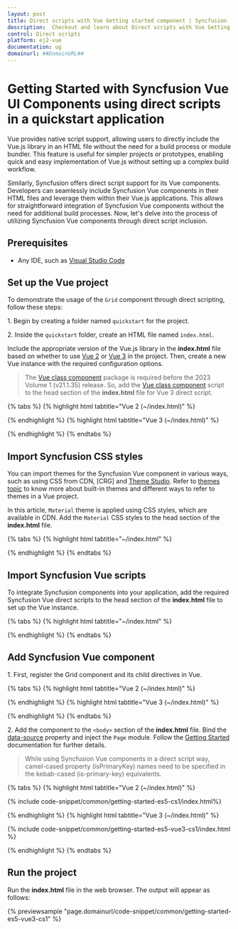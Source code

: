 ```yaml
---
layout: post
title: Direct scripts with Vue Getting started component | Syncfusion
description:  Checkout and learn about Direct scripts with Vue Getting started component of Syncfusion Essential JS 2 and more details.
control: Direct scripts 
platform: ej2-vue
documentation: ug
domainurl: ##DomainURL##
---
```


<!-- markdownlint-disable MD024 -->

# Getting Started with Syncfusion Vue UI Components using direct scripts in a quickstart application


Vue provides native script support, allowing users to directly include the Vue.js library in an HTML file without the need for a build process or module bundler. This feature is useful for simpler projects or prototypes, enabling quick and easy implementation of Vue.js without setting up a complex build workflow.


Similarly, Syncfusion offers direct script support for its Vue components. Developers can seamlessly include Syncfusion Vue components in their HTML files and leverage them within their Vue.js applications. This allows for straightforward integration of Syncfusion Vue components without the need for additional build processes. Now, let's delve into the process of utilizing Syncfusion Vue components through direct script inclusion.

## Prerequisites

* Any IDE, such as [Visual Studio Code](https://code.visualstudio.com)

## Set up the Vue project

To demonstrate the usage of the `Grid` component through direct scripting, follow these steps:

1\. Begin by creating a folder named `quickstart` for the project.

2\. Inside the `quickstart` folder, create an HTML file named `index.html`.

Include the appropriate version of the Vue.js library in the **index.html** file based on whether to use [Vue 2](https://cdn.jsdelivr.net/npm/vue@2.7.14/dist/vue.min.js) or [Vue 3](https://unpkg.com/vue@3/dist/vue.global.js) in the project. Then, create a new Vue instance with the required configuration options.

> The [Vue class component](https://class-component.vuejs.org) package is required before the 2023 Volume 1 (v21.1.35) release. So, add the [Vue class component](<https://cdn.jsdelivr.net/npm/vue-class-component@8.0.0-rc.1/dist/vue-class-component.global.min.js>) script to the head section of the **index.html** file for Vue 3 direct script.

{% tabs %}
{% highlight html tabtitle="Vue 2 (~/index.html)" %}

<div id="app">
    <!-- Vue components goes here -->
</div>

<script src="https://cdn.jsdelivr.net/npm/vue@2.7.14/dist/vue.min.js"></script>
<script>
    new Vue({
        el: '#app',
    });
</script>

{% endhighlight %}
{% highlight html tabtitle="Vue 3 (~/index.html)" %}

<div id="app">
    <!-- Vue components goes here -->
</div>

<script src="https://unpkg.com/vue@3/dist/vue.global.js"></script>
<script>
    Vue.createApp({
        el: '#app',
    }).mount('#app');
</script>

{% endhighlight %}
{% endtabs %}

## Import Syncfusion CSS styles

You can import themes for the Syncfusion Vue component in various ways, such as using CSS from CDN, [CRG] and [Theme Studio](https://ej2.syncfusion.com/vue/documentation/appearance/theme-studio). Refer to [themes topic](https://ej2.syncfusion.com/vue/documentation/appearance/theme) to know more about built-in themes and different ways to refer to themes in a Vue project.

In this article, `Material` theme is applied using CSS styles, which are available in CDN. Add the `Material` CSS styles to the head section of the **index.html** file.

{% tabs %}
{% highlight html tabtitle="~/index.html" %}

<link rel="stylesheet" href="https://cdn.syncfusion.com/ej2/21.2.3/material.css" rel="stylesheet" type="text/css" />

{% endhighlight %}
{% endtabs %}

## Import Syncfusion Vue scripts

To integrate Syncfusion components into your application, add the required Syncfusion Vue direct scripts to the head section of the **index.html** file to set up the Vue instance.

{% tabs %}
{% highlight html tabtitle="~/index.html" %}

<script src="https://cdn.syncfusion.com/ej2/21.2.3/ej2-vue-es5/dist/ej2-vue.min.js"></script>

{% endhighlight %}
{% endtabs %}

## Add Syncfusion Vue component

1\. First, register the Grid component and its child directives in Vue.

{% tabs %}
{% highlight html tabtitle="Vue 2 (~/index.html)" %}

<script>
    Vue.use(ejs.grids.GridPlugin);
</script>

{% endhighlight %}
{% highlight html tabtitle="Vue 3 (~/index.html)" %}

<script>
    Vue.createApp({
        el: '#app',
        components: {
            'ejs-grid' : ejs.grids.GridComponent,
            'e-columns' : ejs.grids.ColumnsDirective,
            'e-column' : ejs.grids.ColumnDirective
        }
    }).mount('#app');
</script>

{% endhighlight %}
{% endtabs %}

2\. Add the component to the `<body>` section of the **index.html** file. Bind the [data-source](https://ej2.syncfusion.com/vue/documentation/api/grid/#datasource) property and inject the `Page` module. Follow the [Getting Started](https://ej2.syncfusion.com/vue/documentation/grid/getting-started) documentation for further details.

> While using Syncfusion Vue components in a direct script way, camel-cased property (isPrimaryKey) names need to be specified in the kebab-cased (is-primary-key) equivalents.

{% tabs %}
{% highlight html tabtitle="Vue 2 (~/index.html)" %}

{% include code-snippet/common/getting-started-es5-cs1/index.html%}

{% endhighlight %}
{% highlight html tabtitle="Vue 3 (~/index.html)" %}

{% include code-snippet/common/getting-started-es5-vue3-cs1/index.html %}

{% endhighlight %}
{% endtabs %}

## Run the project

Run the **index.html** file in the web browser. The output will appear as follows:
        
{% previewsample "page.domainurl/code-snippet/common/getting-started-es5-vue3-cs1" %}